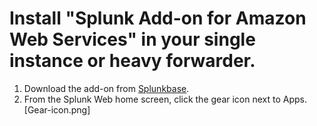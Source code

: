 # Install "Splunk Add-on for Amazon Web Services" in your single instance or heavy forwarder.
1. Download the add-on from [Splunkbase](https://splunkbase.splunk.com/app/1876/).
2. From the Splunk Web home screen, click the gear icon next to Apps.
	[Gear-icon.png]
